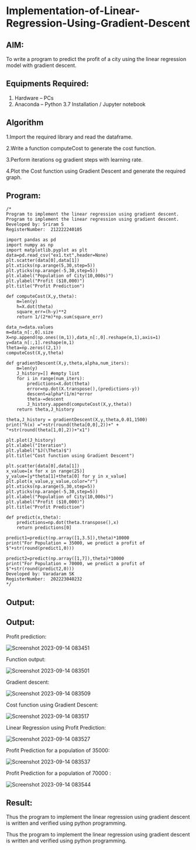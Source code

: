 # Implementation-of-Linear-Regression-Using-Gradient-Descent

## AIM:
To write a program to predict the profit of a city using the linear regression model with gradient descent.

## Equipments Required:
1. Hardware – PCs
2. Anaconda – Python 3.7 Installation / Jupyter notebook

## Algorithm
1.Import the required library and read the dataframe.

2.Write a function computeCost to generate the cost function.

3.Perform iterations og gradient steps with learning rate.

4.Plot the Cost function using Gradient Descent and generate the required graph.

## Program:
```
/*
Program to implement the linear regression using gradient descent.
Program to implement the linear regression using gradient descent.
Developed by: Sriram S
RegisterNumber:  212222240105

import pandas as pd
import numpy as np
import matplotlib.pyplot as plt
data=pd.read_csv("ex1.txt",header=None)
plt.scatter(data[0],data[1])
plt.xticks(np.arange(5,30,step=5))
plt.yticks(np.arange(-5,30,step=5))
plt.xlabel("Population of City(10,000s)")
plt.ylabel("Profit ($10,000)")
plt.title("Profit Prediction")

def computeCost(X,y,theta):
    m=len(y) 
    h=X.dot(theta) 
    square_err=(h-y)**2
    return 1/(2*m)*np.sum(square_err) 

data_n=data.values
m=data_n[:,0].size
X=np.append(np.ones((m,1)),data_n[:,0].reshape(m,1),axis=1)
y=data_n[:,1].reshape(m,1)
theta=np.zeros((2,1))
computeCost(X,y,theta) 

def gradientDescent(X,y,theta,alpha,num_iters):
    m=len(y)
    J_history=[] #empty list
    for i in range(num_iters):
        predictions=X.dot(theta)
        error=np.dot(X.transpose(),(predictions-y))
        descent=alpha*(1/m)*error
        theta-=descent
        J_history.append(computeCost(X,y,theta))
    return theta,J_history

theta,J_history = gradientDescent(X,y,theta,0.01,1500)
print("h(x) ="+str(round(theta[0,0],2))+" + "+str(round(theta[1,0],2))+"x1")

plt.plot(J_history)
plt.xlabel("Iteration")
plt.ylabel("$J(\Theta)$")
plt.title("Cost function using Gradient Descent")

plt.scatter(data[0],data[1])
x_value=[x for x in range(25)]
y_value=[y*theta[1]+theta[0] for y in x_value]
plt.plot(x_value,y_value,color="r")
plt.xticks(np.arange(5,30,step=5))
plt.yticks(np.arange(-5,30,step=5))
plt.xlabel("Population of City(10,000s)")
plt.ylabel("Profit ($10,000)")
plt.title("Profit Prediction")

def predict(x,theta):
    predictions=np.dot(theta.transpose(),x)
    return predictions[0]

predict1=predict(np.array([1,3.5]),theta)*10000
print("For Population = 35000, we predict a profit of $"+str(round(predict1,0)))

predict2=predict(np.array([1,7]),theta)*10000
print("For Population = 70000, we predict a profit of $"+str(round(predict2,0)))
Developed by: Varadaram SK
RegisterNumber:  202223040232
*/
```

## Output:
## Output:
Profit prediction:

![Screenshot 2023-09-14 083451](https://github.com/SriramS22/Implementation-of-Linear-Regression-Using-Gradient-Descent/assets/119094390/ee8f17a5-0da1-4cac-a04e-7cc713fa5bc0)

Function output:

![Screenshot 2023-09-14 083501](https://github.com/SriramS22/Implementation-of-Linear-Regression-Using-Gradient-Descent/assets/119094390/e782a2c3-7adf-48fc-b15d-8a5a27773e82)

Gradient descent:

![Screenshot 2023-09-14 083509](https://github.com/SriramS22/Implementation-of-Linear-Regression-Using-Gradient-Descent/assets/119094390/5abb3f34-b344-49d2-aa64-fcebca3f3acc)

Cost function using Gradient Descent:

![Screenshot 2023-09-14 083517](https://github.com/SriramS22/Implementation-of-Linear-Regression-Using-Gradient-Descent/assets/119094390/213be6b8-a5d8-433f-bcd0-75f73edbff98)

Linear Regression using Profit Prediction:

![Screenshot 2023-09-14 083527](https://github.com/SriramS22/Implementation-of-Linear-Regression-Using-Gradient-Descent/assets/119094390/d41d1d08-52d9-4a93-88cf-11ca7fdb544b)

Profit Prediction for a population of 35000:

![Screenshot 2023-09-14 083537](https://github.com/SriramS22/Implementation-of-Linear-Regression-Using-Gradient-Descent/assets/119094390/43f982a1-bbcc-4910-9ef0-794ff2421d33)

Profit Prediction for a population of 70000 :

![Screenshot 2023-09-14 083544](https://github.com/SriramS22/Implementation-of-Linear-Regression-Using-Gradient-Descent/assets/119094390/f1cf50b4-0a6e-4d34-bb8f-683c9b6923ab)

## Result:
Thus the program to implement the linear regression using gradient descent is written and verified using python programming.

Thus the program to implement the linear regression using gradient descent is written and verified using python programming.
